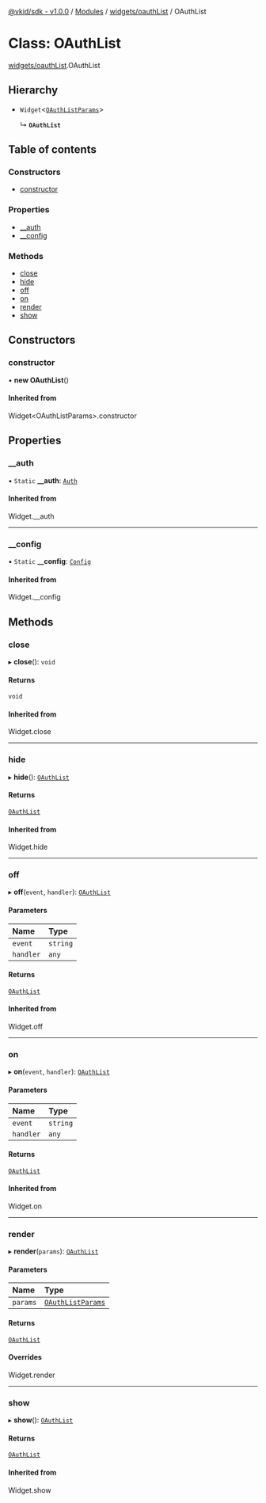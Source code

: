 [@vkid/sdk - v1.0.0](../README.md) / [Modules](../modules.md) / [widgets/oauthList](../modules/widgets_oauthList.md) / OAuthList

# Class: OAuthList

[widgets/oauthList](../modules/widgets_oauthList.md).OAuthList

## Hierarchy

- `Widget`<[`OAuthListParams`](../interfaces/widgets_oauthList.OAuthListParams.md)\>

  ↳ **`OAuthList`**

## Table of contents

### Constructors

- [constructor](widgets_oauthList.OAuthList.md#constructor)

### Properties

- [\_\_auth](widgets_oauthList.OAuthList.md#__auth)
- [\_\_config](widgets_oauthList.OAuthList.md#__config)

### Methods

- [close](widgets_oauthList.OAuthList.md#close)
- [hide](widgets_oauthList.OAuthList.md#hide)
- [off](widgets_oauthList.OAuthList.md#off)
- [on](widgets_oauthList.OAuthList.md#on)
- [render](widgets_oauthList.OAuthList.md#render)
- [show](widgets_oauthList.OAuthList.md#show)

## Constructors

### constructor

• **new OAuthList**()

#### Inherited from

Widget<OAuthListParams\>.constructor

## Properties

### \_\_auth

▪ `Static` **\_\_auth**: [`Auth`](auth.Auth.md)

#### Inherited from

Widget.\_\_auth

___

### \_\_config

▪ `Static` **\_\_config**: [`Config`](core_config.Config.md)

#### Inherited from

Widget.\_\_config

## Methods

### close

▸ **close**(): `void`

#### Returns

`void`

#### Inherited from

Widget.close

___

### hide

▸ **hide**(): [`OAuthList`](widgets_oauthList.OAuthList.md)

#### Returns

[`OAuthList`](widgets_oauthList.OAuthList.md)

#### Inherited from

Widget.hide

___

### off

▸ **off**(`event`, `handler`): [`OAuthList`](widgets_oauthList.OAuthList.md)

#### Parameters

| Name | Type |
| :------ | :------ |
| `event` | `string` |
| `handler` | `any` |

#### Returns

[`OAuthList`](widgets_oauthList.OAuthList.md)

#### Inherited from

Widget.off

___

### on

▸ **on**(`event`, `handler`): [`OAuthList`](widgets_oauthList.OAuthList.md)

#### Parameters

| Name | Type |
| :------ | :------ |
| `event` | `string` |
| `handler` | `any` |

#### Returns

[`OAuthList`](widgets_oauthList.OAuthList.md)

#### Inherited from

Widget.on

___

### render

▸ **render**(`params`): [`OAuthList`](widgets_oauthList.OAuthList.md)

#### Parameters

| Name | Type |
| :------ | :------ |
| `params` | [`OAuthListParams`](../interfaces/widgets_oauthList.OAuthListParams.md) |

#### Returns

[`OAuthList`](widgets_oauthList.OAuthList.md)

#### Overrides

Widget.render

___

### show

▸ **show**(): [`OAuthList`](widgets_oauthList.OAuthList.md)

#### Returns

[`OAuthList`](widgets_oauthList.OAuthList.md)

#### Inherited from

Widget.show
